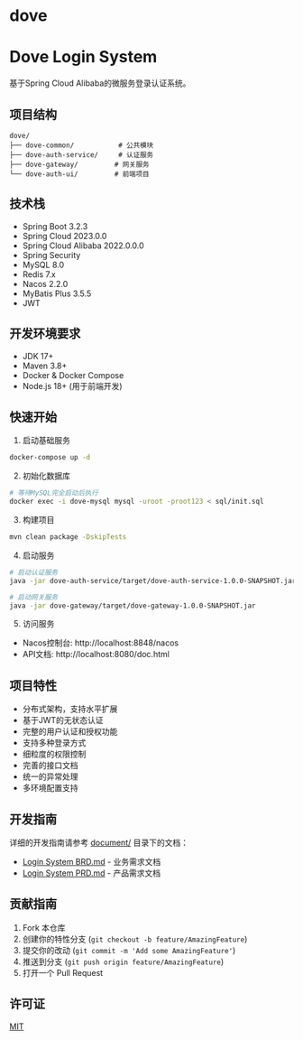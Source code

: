 # dove

# Dove Login System

基于Spring Cloud Alibaba的微服务登录认证系统。

## 项目结构

```
dove/
├── dove-common/           # 公共模块
├── dove-auth-service/     # 认证服务
├── dove-gateway/         # 网关服务
└── dove-auth-ui/         # 前端项目
```

## 技术栈

- Spring Boot 3.2.3
- Spring Cloud 2023.0.0
- Spring Cloud Alibaba 2022.0.0.0
- Spring Security
- MySQL 8.0
- Redis 7.x
- Nacos 2.2.0
- MyBatis Plus 3.5.5
- JWT

## 开发环境要求

- JDK 17+
- Maven 3.8+
- Docker & Docker Compose
- Node.js 18+ (用于前端开发)

## 快速开始

1. 启动基础服务
```bash
docker-compose up -d
```

2. 初始化数据库
```bash
# 等待MySQL完全启动后执行
docker exec -i dove-mysql mysql -uroot -proot123 < sql/init.sql
```

3. 构建项目
```bash
mvn clean package -DskipTests
```

4. 启动服务
```bash
# 启动认证服务
java -jar dove-auth-service/target/dove-auth-service-1.0.0-SNAPSHOT.jar

# 启动网关服务
java -jar dove-gateway/target/dove-gateway-1.0.0-SNAPSHOT.jar
```

5. 访问服务
- Nacos控制台: http://localhost:8848/nacos
- API文档: http://localhost:8080/doc.html

## 项目特性

- 分布式架构，支持水平扩展
- 基于JWT的无状态认证
- 完整的用户认证和授权功能
- 支持多种登录方式
- 细粒度的权限控制
- 完善的接口文档
- 统一的异常处理
- 多环境配置支持

## 开发指南

详细的开发指南请参考 [document/](document/) 目录下的文档：

- [Login System BRD.md](document/01.requirements/Login%20System%20BRD.md) - 业务需求文档
- [Login System PRD.md](document/02.design/Login%20System%20PRD.md) - 产品需求文档

## 贡献指南

1. Fork 本仓库
2. 创建你的特性分支 (`git checkout -b feature/AmazingFeature`)
3. 提交你的改动 (`git commit -m 'Add some AmazingFeature'`)
4. 推送到分支 (`git push origin feature/AmazingFeature`)
5. 打开一个 Pull Request

## 许可证

[MIT](LICENSE)